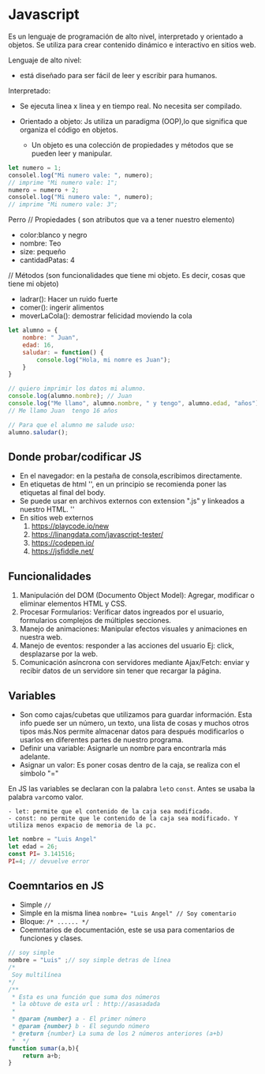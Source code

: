 # Javascript

Es un lenguaje de programación de alto nivel, interpretado y orientado a objetos. Se utiliza para crear contenido dinámico e interactivo en sitios web.

Lenguaje de alto nivel: 
- está diseñado para ser fácil de leer y escribir para humanos.

Interpretado: 
- Se ejecuta linea x linea y en tiempo real. No necesita ser compilado. 

- Orientado a objeto: Js utiliza un paradigma (OOP),lo que significa que organiza el código en objetos.
    - Un objeto es una colección de propiedades y métodos que se pueden leer y manipular.



```js
let numero = 1; 
consolel.log("Mi numero vale: ", numero);
// imprime "Mi numero vale: 1"; 
numero = numero + 2; 
consolel.log("Mi numero vale: ", numero);
// imprime "Mi numero vale: 3"; 
```









<!-- Ejemplo de orientado a objeto -->

Perro // Propiedades ( son atributos que va a tener nuestro elemento)

- color:blanco y negro
- nombre: Teo
- size: pequeño
- cantidadPatas: 4


// Métodos (son funcionalidades que tiene mi objeto. Es decir, cosas que tiene mi objeto)

- ladrar(): Hacer un ruido fuerte
- comer(): ingerir alimentos
- moverLaCola(): demostrar felicidad moviendo la cola



```js
let alumno = {
    nombre: " Juan",
    edad: 16,
    saludar: = function() {
        console.log("Hola, mi nomre es Juan");
    }
}

// quiero imprimir los datos mi alumno.
console.log(alumno.nombre); // Juan
console.log("Me llamo", alumno.nombre, " y tengo", alumno.edad, "años");
// Me llamo Juan  tengo 16 años

// Para que el alumno me salude uso: 
alumno.saludar(); 

```

## Donde probar/codificar JS

- En el navegador: en la pestaña de consola,escribimos directamente.
- En etiquetas de html '<script></script>', en un principio se recomienda poner las etiquetas 
al final del body.
- Se puede usar en archivos externos con extension ".js" y linkeados a nuestro HTML. '<script src="./js/mi-archivo.js"></script>'
- En sitios web externos
    1. https://playcode.io/new
    2. https://linangdata.com/javascript-tester/
    3. https://codepen.io/
    4. https://jsfiddle.net/


## Funcionalidades 

1. Manipulación del DOM (Documento Object Model): Agregar, modificar o eliminar elementos HTML y CSS.
2. Procesar Formularios: Verificar datos ingreados por el usuario, formularios complejos de múltiples secciones.
3. Manejo de animaciones: Manipular efectos visuales y animaciones en nuestra web.
4. Manejo de eventos: responder a las acciones del usuario Ej: click, desplazarse por la web.
5. Comunicación asíncrona con servidores mediante Ajax/Fetch: enviar y recibir datos de un servidore sin tener que recargar la página.


## Variables 

- Son como cajas/cubetas que utilizamos para guardar información. Esta info puede ser un número, un texto, una lista de cosas y muchos otros tipos más.Nos permite almacenar datos para después modificarlos o usarlos en diferentes partes de nuestro programa.
- Definir una variable: Asignarle un nombre para encontrarla más adelante.
- Asignar un valor: Es poner cosas dentro de la caja, se realiza con el símbolo "="

En JS las variables se declaran con la palabra `let`o `const`. Antes se usaba la palabra `var`como valor. 

    - let: permite que el contenido de la caja sea modificado.
    - const: no permite que le contenido de la caja sea modificado. Y utiliza menos expacio de memoria de la pc.




```js
let nombre = "Luis Angel"
let edad = 26;
const PI= 3.141516;
PI=4; // devuelve error
```



## Coemntarios en JS

- Simple `//`
- Simple en la misma linea `nombre= "Luis Angel" // Soy comentario`
- Bloque: `/* ...... */`
- Coemntarios de documentación, este se usa para comentarios de funciones y clases. 

```js
// soy simple
nombre = "Luis" ;// soy simple detras de línea
/*
 Soy multilínea
*/
/**
 * Esta es una función que suma dos números
 * la obtuve de esta url : http://asasadada
 * 
 * @param {number} a - El primer número
 * @param {number} b - El segundo número
 * @return {number} La suma de los 2 números anteriores (a+b)  
 *  */
function sumar(a,b){
    return a+b;
}
```